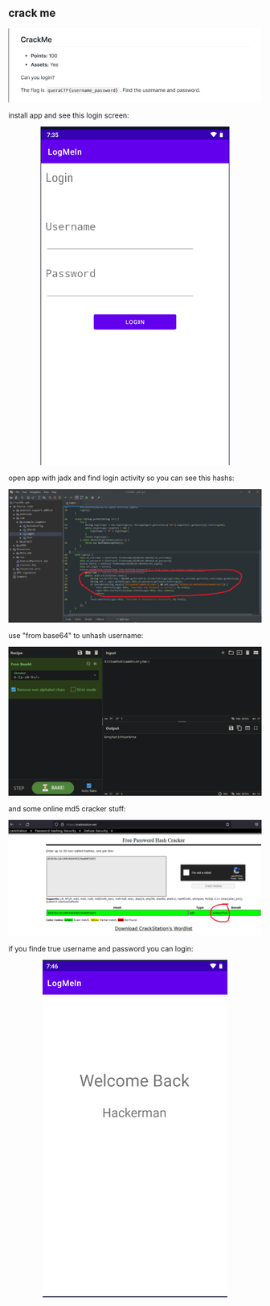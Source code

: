 ## crack me

<p align="center">
<img src="challange.png"/>
</p>

install app and see this login screen:

<p align="center">
<img src="login.png"/>
</p>

open app with jadx and find login activity so you can see this hashs:

<p align="center">
<img src="jadx.png"/>
</p>

use "from base64" to unhash username:

<p align="center">
<img src="base46.png"/>
</p>

and some online md5 cracker stuff:

<p align="center">
<img src="md5.png"/>
</p>

if you finde true username and password you can login:

<p align="center">
<img src="loged in.png"/>
</p>
